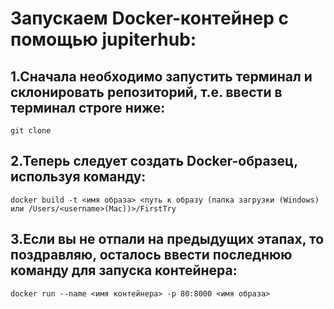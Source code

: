 # Запускаем Docker-контейнер с помощью jupiterhub:

## 1.Cначала необходимо запустить терминал и склонировать репозиторий, т.e. ввести в терминал строre ниже:
    git clone 
## 2.Теперь следует создать Docker-образец, используя команду:
    docker build -t <имя образа> <путь к образу (папка загрузки (Windows) или /Users/<username>(Mac))>/FirstTry
## 3.Если вы не отпали на предыдущих этапах, то поздравляю, осталось ввести последнюю команду для запуска контейнера:
    docker run --name <имя контейнера> -p 80:8000 <имя образа>
